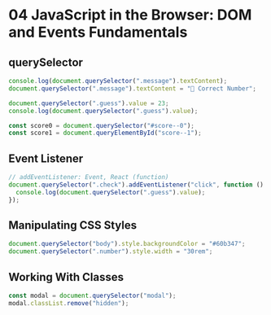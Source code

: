 # 04 JavaScript in the Browser: DOM and Events Fundamentals

## querySelector

```js
console.log(document.querySelector(".message").textContent);
document.querySelector(".message").textContent = "🎉 Correct Number";

document.querySelector(".guess").value = 23;
console.log(document.querySelector(".guess").value);

const score0 = document.querySelector("#score--0");
const score1 = document.queryElementById("score--1");
```

## Event Listener

```js
// addEventListener: Event, React (function)
document.querySelector(".check").addEventListener("click", function () {
  console.log(document.querySelector(".guess").value);
});
```

## Manipulating CSS Styles

```js
document.querySelector("body").style.backgroundColor = "#60b347";
document.querySelector(".number").style.width = "30rem";
```

## Working With Classes

```js
const modal = document.querySelector("modal");
modal.classList.remove("hidden");
```
